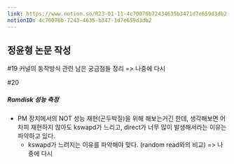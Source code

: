 ```yaml
---
link: https://www.notion.so/R23-01-11-4c70076b72434635b3471d7e659d3db2
notionID: 4c70076b-7243-4635-b347-1d7e659d3db2
---
```


## 정윤형 논문 작성

#19
커널의 동작방식 관련 남은 궁금점들 정리
=> 나중에 다시

#20
##### Ramdisk 성능 측정
- PM 장치에서의 NOT 성능 재현(곤두박질)을 위해 해보는거긴 한데, 생각해보면 어차피 재현하지 않아도 kswapd가 느리고, direct가 너무 많이 발생해서라는 이유는 파악하고 있다.
	- kswapd가 느려지는 이유를 파악해야 맞다. (random read와의 비교)
=> 나중에 다시